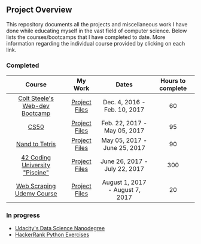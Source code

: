 ## Project Overview

This repository documents all the projects and miscellaneous work I have done while
educating myself in the vast field of computer science.  Below lists the courses/bootcamps that I have completed to date.  More information regarding the individual course provided by clicking on each link.

### Completed

| Course        | My Work   | Dates | Hours to complete |
| :-------------: |:-------------:| :-----:| :----: |
|  [Colt Steele's Web-dev Bootcamp](https://www.udemy.com/the-web-developer-bootcamp/learn/v4/overview) | [Project Files](https://github.com/zachgoll/finance_to_code/tree/master/web_dev_bootcamp_udemy) | Dec. 4, 2016 - Feb. 10, 2017 | 60 |
| [CS50](https://www.edx.org/course/introduction-computer-science-harvardx-cs50x)| [Project Files](https://github.com/zachgoll/finance_to_code/tree/master/cs50) | Feb. 22, 2017 - May 05, 2017 | 95 |
| [Nand to Tetris](http://www.nand2tetris.org) | [Project Files](https://github.com/zachgoll/finance_to_code/tree/master/cs50/virtual_computer_final_project) | May 05, 2017 - June 25, 2017 | 90 |
| [42 Coding University "Piscine"](https://www.42.us.org/) | [Project Files](https://github.com/zachgoll/finance_to_code/tree/master/42_piscine) | June 26, 2017 - July 22, 2017 | 300 |
| [Web Scraping Udemy Course](https://www.udemy.com/web-scraping-with-python-beautifulsoup/learn/v4/) | [Project Files](https://github.com/zachgoll/finance_to_code/tree/master/web_scraping_udemy) | August 1, 2017 - August 7, 2017 | 20 |

### In progress

* [Udacity's Data Science Nanodegree](https://www.udacity.com/course/data-analyst-nanodegree--nd002)
* [HackerRank Python Exercises](https://www.hackerrank.com/domains/python/py-introduction)
